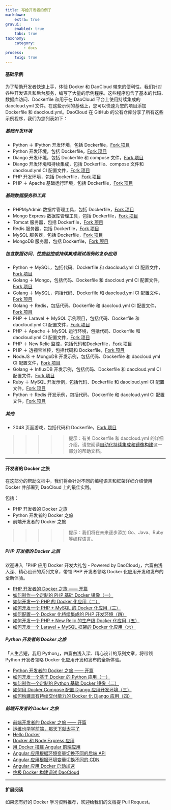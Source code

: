 ```yaml
---
title: 写给开发者的例子
markdown:
    extra: true
gravui:
    enabled: true
    tabs: true
taxonomy:
    category:
        - docs
process:
    twig: true
---
```


<!-- reviewed by fiona -->

<!--这篇也不需要修改了-->


#### 基础示例

为了帮助开发者快速上手，体验 Docker 和 DaoCloud 带来的便利性，我们针对各种开发语言和后台服务，编写了大量的示例程序。这些程序包含了基本的代码、数据库访问、Dockerfile 和用于在 DaoCloud 平台上使用持续集成的 daocloud.yml 文件。在这些示例的基础上，您可以快速为您的项目添加 Dockerfile 和 daocloud.yml。DaoCloud 在 GitHub 的公有仓库分享了所有这些示例程序，我们为您列表如下：

##### 基础开发环境
+ Python ＋ IPython 开发环境，包括 Dockerfile，[Fork 项目](https://github.com/DaoCloud/python-ipython-notebook) 
+ Python 开发环境，包括 Dockerfile，[Fork 项目](https://github.com/DaoCloud/python-sample-base-image)  
+ Diango 开发环境，包括 Dockerfile 和 compose 文件，[Fork 项目 ](https://github.com/DaoCloud/python-django-sample)
+ Diango 开发环境和持续集成，包括 Dockerfile、compose 文件和 daocloud.yml CI 配置文件，[Fork 项目](https://github.com/DaoCloud/python-django-cd-sample)
+ PHP 开发环境，包括 Dockerfile，[Fork 项目](https://github.com/DaoCloud/php-sample) 
+ PHP ＋ Apache 基础运行环境，包括 Dockerfile，[Fork 项目](https://github.com/DaoCloud/php-apache-image) 

##### 基础数据服务和工具
+ PHPMyAdmin 数据库管理工具，包括 Dockerfile，[Fork 项目](https://github.com/DaoCloud/phpmyadmin/blob/master/Dockerfile) 
+ Mongo Express 数据库管理工具，包括 Dockerfile，[Fork 项目](https://github.com/DaoCloud/dao-mongo-express) 
+ Tomcat 服务器，包括 Dockerfile，[Fork 项目](https://github.com/DaoCloud/dao-tomcat)
+ Redis 服务器，包括 Dockerfile，[Fork 项目](https://github.com/DaoCloud/dao-redis)
+ MySQL 服务器，包括 Dockerfile，[Fork 项目](https://github.com/DaoCloud/dao-mysql)
+ MongoDB 服务器，包括 Dockerfile，[Fork 项目](https://github.com/DaoCloud/dao-mongodb)

##### 包含数据访问、性能监控或持续集成测试用例的复杂应用
+ Python ＋ MySQL，包括代码、Dockerfile 和 daocloud.yml CI 配置文件，[Fork 项目](https://github.com/DaoCloud/python-mysql-sample) 
+ Golang ＋ Mongo，包括代码、Dockerfile 和 daocloud.yml CI 配置文件，[Fork 项目](https://github.com/DaoCloud/golang-mongo-sample) 
+ Golang ＋ MySQL，包括代码、Dockerfile 和 daocloud.yml CI 配置文件，[Fork 项目](https://github.com/DaoCloud/golang-mysql-sample) 
+ Golang ＋ Redis，包括代码、Dockerfile 和 daocloud.yml CI 配置文件，[Fork 项目](https://github.com/DaoCloud/golang-redis-sample) 
+ PHP ＋ Laravel ＋ MySQL 示例项目，包括代码、Dockerfile 和 daocloud.yml CI 配置文件，[Fork 项目](https://github.com/DaoCloud/php-laravel-mysql-sample) 
+ PHP ＋ Apache ＋ MySQL 运行环境，包括代码、Dockerfile 和 daocloud.yml CI 配置文件，[Fork 项目](https://github.com/DaoCloud/php-apache-mysql-sample)
+ PHP ＋ New Relic 监控，包括代码和Dockerfile，[Fork 项目](https://github.com/DaoCloud/php-newrelic-sample)
+ PHP ＋ 透视宝监控，包括代码和 Dockerfile，[Fork 项目](https://github.com/DaoCloud/php-toushibao-sample)
+ NodeJS ＋ MongoDB 开发示例，包括代码、Dockerfile 和 daocloud.yml CI 配置文件，[Fork 项目](https://github.com/DaoCloud/node-mongo-sample)
+ Golang ＋ InfluxDB 开发示例，包括代码、Dockerfile 和 daocloud.yml CI 配置文件，[Fork 项目](https://github.com/DaoCloud/golang-influxdb-sample)
+ Ruby ＋ MySQL 开发示例，包括代码、Dockerfile 和 daocloud.yml CI 配置文件，[Fork 项目](https://github.com/DaoCloud/ruby-mysql-sample)
+ Python ＋ Redis 开发示例，包括代码、Dockerfile 和 daocloud.yml CI 配置文件，[Fork 项目](https://github.com/DaoCloud/python-redis-sample)

##### 其他
+ 2048 页面游戏，包括代码和 Dockerfile，[Fork 项目 ](https://github.com/DaoCloud/dao-2048)

>>>>> 提示：有关 Dockerfile 和 daocloud.yml 的详细介绍，请您阅读[自动化持续集成和镜像构建](../../ci-image-build)这一部分的帮助文档。

---

#### 开发者的 Docker 之旅

在这部分的帮助文档中，我们将会针对不同的编程语言和框架详细介绍使用 Docker 并部署到 DaoCloud 上的最佳实践。

包括：
+ PHP 开发者的 Docker 之旅
+ Python 开发者的 Docker 之旅
+ 前端开发者的 Docker 之旅

>>>>> 提示：我们将在未来逐步添加 Go、Java、Ruby 等编程语言。

##### PHP 开发者的 Docker 之旅

欢迎进入「PHP 应用 Docker 开发大礼包 - Powered by DaoCloud」，六篇由浅入深、精心设计的系列文章，带领 PHP 开发者领略 Docker 化应用开发和发布的全新体验。

* [PHP 开发者的 Docker 之旅 —— 开篇](../../php-docker/php-docker)
* [如何制作一个定制的 PHP 基础 Docker 镜像（一）](../../php-docker/php-docker-001)
* [如何开发一个 PHP 的 Docker 化应用（二）](../../php-docker/php-docker-002)
* [如何开发一个 PHP + MySQL 的 Docker 化应用（三）](../../php-docker/php-mysql-docker-003)
* [如何配置一个 Docker 化持续集成的 PHP 开发环境（四）](../../php-docker/docker-php-ci)
* [如何开发一个 PHP + New Relic 的生产级 Docker 化应用（五）](../../php-docker/php-newrelic-docker-05)
* [如何开发一个 Laravel + MySQL 框架的 Docker 化应用（六）](../../php-docker/laravel-mysql-docker-06)

##### Python 开发者的 Docker 之旅

「人生苦短，我用 Python」，四篇由浅入深、精心设计的系列文章，将带领 Python 开发者领略 Docker 化应用开发和发布的全新体验。


* [Python 开发者的 Docker 之旅 —— 开篇](../../python-docker/python-docker)
* [如何开发一个基于 Docker 的 Python 应用（一）](../../python-docker/docker-python-001)
* [如何制作一个定制的 Python 基础 Docker 镜像（二）](../../python-docker/python-docker-002)
* [如何用 Docker Compose 配置 Django 应用开发环境（三）](../../python-docker/docker-compose-django)
* [如何构建具有持续交付能力的 Docker 化 Django 应用（四）](../../python-docker/docker-django)

##### 前端开发者的 Docker 之旅

* [前端开发者的 Docker 之旅 —— 开篇](../../docker-frontend/docker-frontend-open)
* [运维也学学前端，那天下就太平了](../../docker-frontend/frontend-docker-together)
* [Hello Docker](../../docker-frontend/hello-docker)
* [Docker 和 Node Express 应用](../../docker-frontend/docker-node-express)
* [用 Docker 搭建 Angular 前端应用](../../docker-frontend/docker-angular)
* [Angular 应用根据环境变量切换不同的后端 API](../../docker-frontend/angular-api)
* [Angular 应用根据环境变量切换不同的 CDN](../../docker-frontend/angular-cdn)
* [Angular 应用 Docker 启动加速](../../docker-frontend/angular-docker)
* [终极 Docker 构建调试 DaoCloud](../../docker-frontend/docker-daocloud)


---
#### 扩展阅读

如果您有好的 Docker 学习资料推荐，欢迎给我们的文档提 Pull Request。